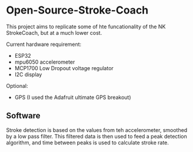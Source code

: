 # Open-Source-Stroke-Coach
This project aims to replicate some of hte funcationality of the NK StrokeCoach, but at a much lower cost. 

Current hardware requirement: 
* ESP32 
* mpu6050 accelerometer
* MCP1700 Low Dropout voltage regulator
* I2C display

Optional:
* GPS (I used the Adafruit ultimate GPS breakout)

## Software
Stroke detection is based on the values from teh accelerometer, smoothed by a low pass filter. This filtered data is then used to feed a peak detection algorithm, and time between peaks is used to calculate stroke rate. 
